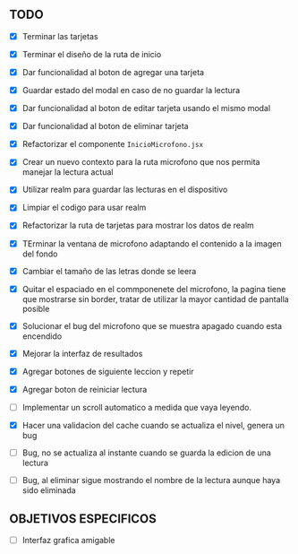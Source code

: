 ## TODO

- [x] Terminar las tarjetas
- [x] Terminar el diseño de la ruta de inicio
- [x] Dar funcionalidad al boton de agregar una tarjeta
- [x] Guardar estado del modal en caso de no guardar la lectura
- [x] Dar funcionalidad al boton de editar tarjeta usando el mismo modal
- [x] Dar funcionalidad al boton de eliminar tarjeta
- [x] Refactorizar el componente `InicioMicrofono.jsx`
- [x] Crear un nuevo contexto para la ruta microfono que nos permita manejar la
      lectura actual
- [x] Utilizar realm para guardar las lecturas en el dispositivo
- [x] Limpiar el codigo para usar realm
- [x] Refactorizar la ruta de tarjetas para mostrar los datos de realm
- [x] TErminar la ventana de microfono adaptando el contenido a la imagen del
      fondo
- [x] Cambiar el tamaño de las letras donde se leera
- [x] Quitar el espaciado en el commponenete del microfono, la pagina tiene que
      mostrarse sin border, tratar de utilizar la mayor cantidad de pantalla
      posible
- [x] Solucionar el bug del microfono que se muestra apagado cuando esta
      encendido
- [x] Mejorar la interfaz de resultados
- [x] Agregar botones de siguiente leccion y repetir
- [x] Agregar boton de reiniciar lectura
- [ ] Implementar un scroll automatico a medida que vaya leyendo.

- [x] Hacer una validacion del cache cuando se actualiza el nivel, genera un bug
- [ ] Bug, no se actualiza al instante cuando se guarda la edicion de una
      lectura
- [ ] Bug, al eliminar sigue mostrando el nombre de la lectura aunque haya sido
      eliminada

## OBJETIVOS ESPECIFICOS

- [ ] Interfaz grafica amigable
